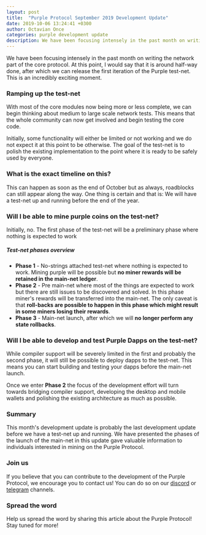 ```yaml
---
layout: post
title:  "Purple Protocol September 2019 Development Update"
date: 2019-10-06 13:24:41 +0300
author: Octavian Once
categories: purple development update
description: We have been focusing intensely in the past month on writing the network part of the core protocol...
--- 
```


We have been focusing intensely in the past month on writing the network part of the core protocol. At this point, I would say that it is around half-way done, after which we can release the first iteration of the Purple test-net. This is an incredibly exciting moment. 

### Ramping up the test-net
With most of the core modules now being more or less complete, we can begin thinking about medium to large scale network tests. This means that the whole community can now get involved and begin testing the core code.

Initially, some functionality will either be limited or not working and we do not expect it at this point to be otherwise. The goal of the test-net is to polish the existing implementation to the point where it is ready to be safely used by everyone.

### What is the exact timeline on this?
This can happen as soon as the end of October but as always, roadblocks can still appear along the way. One thing is certain and that is: We will have a test-net up and running before the end of the year.

### Will I be able to mine purple coins on the test-net?
Initially, no. The first phase of the test-net will be a preliminary phase where nothing is expected to work

##### Test-net phases overview
* **Phase 1** - No-strings attached test-net where nothing is expected to work. Mining purple will be possible but **no miner rewards will be retained in the main-net ledger**.
* **Phase 2** - Pre main-net where most of the things are expected to work but there are still issues to be discovered and solved. In this phase miner's rewards will be transferred into the main-net. The only caveat is that **roll-backs are possible to happen in this phase which might result in some miners losing their rewards**.
* **Phase 3** - Main-net launch, after which we will **no longer perform any state rollbacks**.

### Will I be able to develop and test Purple Dapps on the test-net?
While compiler support will be severely limited in the first and probably the second phase, it will still be possible to deploy dapps to the test-net. This means you can start building and testing your dapps before the main-net launch.

Once we enter **Phase 2** the focus of the development effort will turn towards bridging compiler support, developing the desktop and mobile wallets and polishing the existing architecture as much as possible.

### Summary
This month's development update is probably the last development update before we have a test-net up and running. We have presented the phases of the launch of the main-net in this update gave valuable information to individuals interested in mining on the Purple Protocol.

### Join us
If you believe that you can contribute to the development of the Purple Protocol, we encourage you to contact us! You can do so on our [discord](https://discord.gg/5ZVZnKd) or [telegram](https://t.me/purple_protocol) channels. 

### Spread the word
Help us spread the word by sharing this article about the Purple Protocol! Stay tuned for more!

